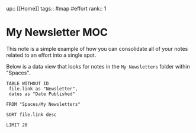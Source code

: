 up:: [[Home]]
tags:: #map #effort
rank:: 1

# My Newsletter MOC
This note is a simple example of how you can consolidate all of your notes related to an effort into a single spot.

Below is a data view that looks for notes in the `My Newsletters` folder within "Spaces".

``` dataview
TABLE WITHOUT ID
 file.link as "Newsletter",
 dates as "Date Published"

FROM "Spaces/My Newsletters"

SORT file.link desc

LIMIT 20
```